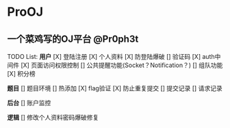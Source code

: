 # ProOJ

**一个菜鸡写的OJ平台**
@Pr0ph3t
----

TODO List:
**用户**
[X] 登陆注册
[X] 个人资料
[X] 防登陆爆破
[] 验证码
[X] auth中间件
[X] 页面访问权限控制
[] 公共提醒功能(Socket？Notification？)
[] 组队功能
[X] 积分榜

**题目**
[] 题目环境
[] 热添加
[X] flag验证
[X] 防止重复提交
[] 提交记录
[] 请求记录

**后台**
[] 账户监控

**逻辑**
[] 修改个人资料密码爆破修复
